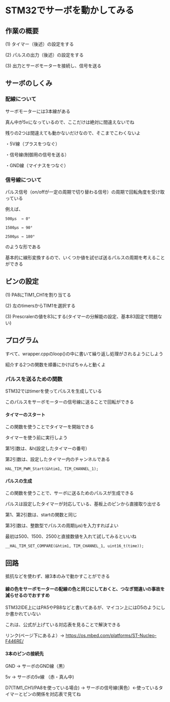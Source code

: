 # STM32でサーボを動かしてみる

## 作業の概要

(1) タイマー（後述）の設定をする

(2) パルスの出力（後述）の設定をする

(3) 出力とサーボモーターを接続し、信号を送る


## サーボのしくみ

### 配線について

サーボモーターには3本線がある

真ん中が5vになっているので、ここだけは絶対に間違えないでね

残りの2つは間違えても動かないだけなので、そこまでこわくないよ

・5V線（プラスをつなぐ）

・信号線(制御用の信号を送る）

・GND線（マイナスをつなぐ）

### 信号線について

パルス信号（on/offが一定の周期で切り替わる信号）の周期で回転角度を受け取っている

例えば、
```
500μs  → 0°

1500μs → 90°

2500μs → 180°
```
のような形である

基本的に線形変換するので、いくつか値を試せば送るパルスの周期を考えることができる

## ピンの設定

(1) PA8にTIM1_CH1を割り当てる

(2) 左のtimersからTIM1を選択する

(3) Prescralerの値を83にする(タイマーの分解能の設定、基本83固定で問題ない)

## プログラム

すべて、wrapper.cppのloop()の中に書いて繰り返し処理がされるようにしよう

紹介する2つの関数を順番にかけばちゃんと動くよ

### パルスを送るための関数

STM32ではtimerを使ってパルスを生成している

このパルスをサーボモーターの信号線に送ることで回転ができる

#### タイマーのスタート

この関数を使うことでタイマーを開始できる

タイマーを使う前に実行しよう

第1引数は、&h(設定したタイマーの番号）

第2引数は、設定したタイマー内のチャンネルである

```
HAL_TIM_PWM_Start(&htim1, TIM_CHANNEL_1);
```

#### パルスの生成

この関数を使うことで、サーボに送るためのパルスが生成できる

パルスは設定したタイマーが対応している、基板上のピンから直接取り出せる

第1、第2引数は、startの関数と同じ

第3引数は、整数型でパルスの周期(μs)を入力すればよい

最初は500、1500、2500と直接数値を入れて試してみるといいね

```
__HAL_TIM_SET_COMPARE(&htim1, TIM_CHANNEL_1, uint16_t(time));
```

## 回路

抵抗などを使わず、線3本のみで動かすことができる

#### 線の色をサーボモーターの配線の色と同じにしておくと、つなぎ間違いの事故を減らせるのでおすすめ

STM32IDE上にはPA5やPB8などと書いてあるが、マイコン上にはD5のようにしか書かれていない

これは、公式が上げている対応表を見ることで解決できる

リンク(ページ下にあるよ）→ https://os.mbed.com/platforms/ST-Nucleo-F446RE/

#### 3本のピンの接続先

GND → サーボのGND線（黒）

5v  → サーボの5v線 （赤・真ん中)

D7(TIM1_CH1/PA8を使っている場合) → サーボの信号線(黄色）←使っているタイマーとピンの関係を対応表で見てね

